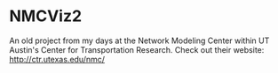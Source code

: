 NMCViz2
=======
An old project from my days at the Network Modeling Center within UT Austin's Center for Transportation Research. Check out their website: http://ctr.utexas.edu/nmc/

